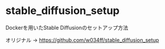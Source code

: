 # stable_diffusion_setup
Dockerを用いたStable Diffusionのセットアップ方法

オリジナル → https://github.com/w034ff/stable_diffusion_setup
